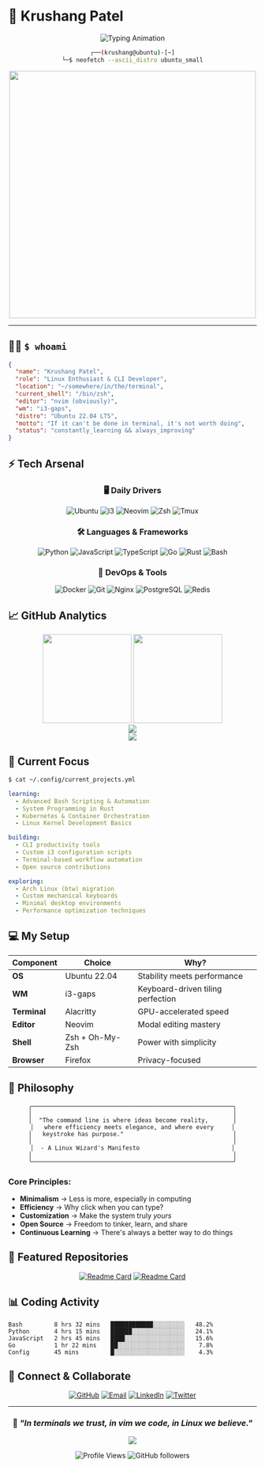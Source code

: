# 🐧 Krushang Patel

<div align="center">



<img src="https://readme-typing-svg.herokuapp.com?font=JetBrains+Mono&weight=600&size=22&duration=2000&pause=500&color=00D9FF&center=true&vCenter=true&random=false&width=600&lines=Linux+Wizard+%F0%9F%A7%99%E2%80%8D%E2%99%82%EF%B8%8F+Terminal+Sorcerer;Ubuntu+%2B+i3+%7C+Neovim+%7C+CLI+First;Building+Tomorrow's+CLI+Tools+Today" alt="Typing Animation" />

```bash
┌──(krushang@ubuntu)-[~]
└─$ neofetch --ascii_distro ubuntu_small
```

<img src="https://user-images.githubusercontent.com/74038190/225813708-98b745f2-7d22-48cf-9150-083f1b00d6c9.gif" width="500"> </div>

---

## 👨‍💻 `$ whoami`

```json
{
  "name": "Krushang Patel",
  "role": "Linux Enthusiast & CLI Developer",
  "location": "~/somewhere/in/the/terminal",
  "current_shell": "/bin/zsh",
  "editor": "nvim (obviously)",
  "wm": "i3-gaps",
  "distro": "Ubuntu 22.04 LTS",
  "motto": "If it can't be done in terminal, it's not worth doing",
  "status": "constantly_learning && always_improving"
}
```

## ⚡ Tech Arsenal

<div align="center">

### 🖥️ **Daily Drivers**

![Ubuntu](https://img.shields.io/badge/Ubuntu-E95420?style=flat-square&logo=ubuntu&logoColor=white) ![i3](https://img.shields.io/badge/i3_gaps-1793D1?style=flat-square&logo=i3&logoColor=white) ![Neovim](https://img.shields.io/badge/Neovim-57A143?style=flat-square&logo=neovim&logoColor=white) ![Zsh](https://img.shields.io/badge/Zsh-F15A24?style=flat-square&logo=zsh&logoColor=white) ![Tmux](https://img.shields.io/badge/Tmux-1BB91F?style=flat-square&logo=tmux&logoColor=white)

### 🛠️ **Languages & Frameworks**

![Python](https://img.shields.io/badge/Python-3776AB?style=flat-square&logo=python&logoColor=white) ![JavaScript](https://img.shields.io/badge/JavaScript-F7DF1E?style=flat-square&logo=javascript&logoColor=black) ![TypeScript](https://img.shields.io/badge/TypeScript-3178C6?style=flat-square&logo=typescript&logoColor=white) ![Go](https://img.shields.io/badge/Go-00ADD8?style=flat-square&logo=go&logoColor=white) ![Rust](https://img.shields.io/badge/Rust-000000?style=flat-square&logo=rust&logoColor=white) ![Bash](https://img.shields.io/badge/Bash-4EAA25?style=flat-square&logo=gnu-bash&logoColor=white)

### 🔧 **DevOps & Tools**

![Docker](https://img.shields.io/badge/Docker-2496ED?style=flat-square&logo=docker&logoColor=white) ![Git](https://img.shields.io/badge/Git-F05032?style=flat-square&logo=git&logoColor=white) ![Nginx](https://img.shields.io/badge/Nginx-009639?style=flat-square&logo=nginx&logoColor=white) ![PostgreSQL](https://img.shields.io/badge/PostgreSQL-336791?style=flat-square&logo=postgresql&logoColor=white) ![Redis](https://img.shields.io/badge/Redis-DC382D?style=flat-square&logo=redis&logoColor=white)

</div>

## 📈 GitHub Analytics

<div align="center"> <img height="180em" src="https://github-readme-stats.vercel.app/api?username=krushangptl&show_icons=true&theme=tokyonight&include_all_commits=true&count_private=true&hide_border=true"/> <img height="180em" src="https://github-readme-stats.vercel.app/api/top-langs/?username=krushangptl&layout=compact&langs_count=8&theme=tokyonight&hide_border=true"/> </div> <div align="center"> <img src="https://github-readme-streak-stats.herokuapp.com/?user=krushangptl&theme=tokyonight&hide_border=true" /> </div> <div align="center"> <img src="https://github-readme-activity-graph.vercel.app/graph?username=krushangptl&theme=tokyo-night&hide_border=true&area=true" /> </div>

## 🚀 Current Focus

```bash
$ cat ~/.config/current_projects.yml
```

```yaml
learning:
  - Advanced Bash Scripting & Automation
  - System Programming in Rust
  - Kubernetes & Container Orchestration
  - Linux Kernel Development Basics

building:
  - CLI productivity tools
  - Custom i3 configuration scripts
  - Terminal-based workflow automation
  - Open source contributions

exploring:
  - Arch Linux (btw) migration
  - Custom mechanical keyboards
  - Minimal desktop environments
  - Performance optimization techniques
```

## 💻 My Setup

<div align="center">

|Component|Choice|Why?|
|---|---|---|
|**OS**|Ubuntu 22.04|Stability meets performance|
|**WM**|i3-gaps|Keyboard-driven tiling perfection|
|**Terminal**|Alacritty|GPU-accelerated speed|
|**Editor**|Neovim|Modal editing mastery|
|**Shell**|Zsh + Oh-My-Zsh|Power with simplicity|
|**Browser**|Firefox|Privacy-focused|

</div>

## 🎯 Philosophy

<div align="center">

```
╭─────────────────────────────────────────────────────────╮
│                                                         │
│  "The command line is where ideas become reality,       │
│   where efficiency meets elegance, and where every     │
│   keystroke has purpose."                               │
│                                                         │
│  - A Linux Wizard's Manifesto                          │
│                                                         │
╰─────────────────────────────────────────────────────────╯
```

</div>

### Core Principles:

- **Minimalism** → Less is more, especially in computing
- **Efficiency** → Why click when you can type?
- **Customization** → Make the system truly _yours_
- **Open Source** → Freedom to tinker, learn, and share
- **Continuous Learning** → There's always a better way to do things

## 🌟 Featured Repositories

<div align="center">

[![Readme Card](https://github-readme-stats.vercel.app/api/pin/?username=krushangptl&repo=dotfiles&theme=tokyonight&hide_border=true)](https://github.com/krushangptl/dotfiles) [![Readme Card](https://github-readme-stats.vercel.app/api/pin/?username=krushangptl&repo=cli-tools&theme=tokyonight&hide_border=true)](https://github.com/krushangptl/cli-tools)

</div>

## 📊 Coding Activity

<!--START_SECTION:waka-->

```text
Bash         8 hrs 32 mins   ████████████░░░░░░░░░   48.2%
Python       4 hrs 15 mins   ██████░░░░░░░░░░░░░░░   24.1%
JavaScript   2 hrs 45 mins   ████░░░░░░░░░░░░░░░░░   15.6%
Go           1 hr 22 mins    ██░░░░░░░░░░░░░░░░░░░    7.8%
Config       45 mins         █░░░░░░░░░░░░░░░░░░░░    4.3%
```

<!--END_SECTION:waka-->

## 🤝 Connect & Collaborate

<div align="center">

[![GitHub](https://img.shields.io/badge/GitHub-@krushangptl-181717?style=for-the-badge&logo=github&logoColor=white)](https://github.com/krushangptl) [![Email](https://img.shields.io/badge/Email-krushang@example.com-0078D4?style=for-the-badge&logo=microsoft-outlook&logoColor=white)](mailto:krushang@example.com) [![LinkedIn](https://img.shields.io/badge/LinkedIn-Krushang_Patel-0A66C2?style=for-the-badge&logo=linkedin&logoColor=white)](https://linkedin.com/in/krushangptl) [![Twitter](https://img.shields.io/badge/Twitter-@krushangptl-1DA1F2?style=for-the-badge&logo=twitter&logoColor=white)](https://twitter.com/krushangptl)

</div>

---

<div align="center">

### 🐧 _"In terminals we trust, in vim we code, in Linux we believe."_

<img src="https://capsule-render.vercel.app/api?type=waving&color=gradient&height=100&section=footer&text=Happy%20Coding!&fontSize=16&fontAlignY=65&desc=Thanks%20for%20visiting%20my%20profile&descAlignY=51&descAlign=center"/>

![Profile Views](https://komarev.com/ghpvc/?username=krushangptl&color=blueviolet&style=flat-square&label=Profile+Views) ![GitHub followers](https://img.shields.io/github/followers/krushangptl?style=flat-square&color=blue&label=Followers)

</div>